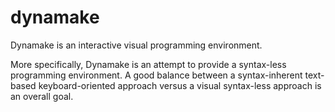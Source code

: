 dynamake
========

Dynamake is an interactive visual programming environment. 

More specifically, Dynamake is an attempt to provide a syntax-less programming environment. A good balance between a syntax-inherent text-based keyboard-oriented approach versus a visual syntax-less approach is an overall goal.
